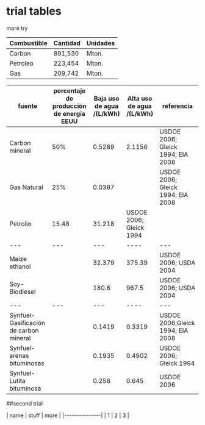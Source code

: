 # trial tables

more try


|  Combustible |  Cantidad |  Unidades |
|---|---|---|
| Carbon  | 891,530  |  Mton. |
| Petroleo  | 223,454  |  Mton. |
| Gas  |  209,742 | Mton.  |



| fuente | porcentaje de producción de energía EEUU |Baja uso de agua /(L/kWh) | Alta uso de agua /(L/kWh) | referencia |
|---|---|---|----|---|
| Carbon mineral | 50%  | 0.5289 | 2.1156 | USDOE 2006; Gleick 1994; EIA 2008 | 
| Gas Natural | 25% | 0.0387 | | USDOE 2006; Gleick 1994; EIA 2008 |
| Petrolio  | 15.48 | 31.218 | USDOE 2006; Gleick 1994 |
|---|---|---|----|---|
| Maize ethanol |  | 32.379 | 375.39 | USDOE 2006; USDA 2004|
| Soy-Biodiesel |  |  180.6 | 967.5 | USDOE 2006; USDA 2004|
|---|---|---|----|---|
| Synfuel- Gasificación de carbon mineral | | 0.1419 | 0.3319 | USDOE 2006;Gleick 1994; EIA 2008 |
| Synfuel-arenas bituminosas | | 0.1935 |  0.4902 | USDOE 2006; Gleick 1994| 
| Synfuel- Lutita bituminosa | | 0.258 | 0.645 | USDOE 2006 |


##second trial 

| name |  stuff | more |
|---------------|
| 1 | 2 | 3 |
